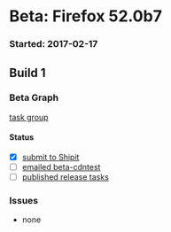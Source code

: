 # Beta: Firefox 52.0b7

### Started: 2017-02-17

## Build 1

### Beta Graph
[task group](https://tools.taskcluster.net/push-inspector/#/MU7eXoErT8Cjg2lRg76OwA)


#### Status
- [x] [submit to Shipit](https://wiki.mozilla.org/Release:Release_Automation_on_Mercurial:Starting_a_Release#Submit_to_Ship_It)
- [ ] [emailed beta-cdntest](../how-tos/relpro.md#1-email-drivers-re-release-live-on-test-channel)
- [ ] [published release tasks](../how-tos/relpro.md#3-publish-release)

### Issues
- none


